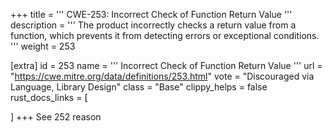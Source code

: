 +++
title = '''
CWE-253: Incorrect Check of Function Return Value
'''
description	= '''
The product incorrectly checks a return value from a function, which prevents it from detecting errors or exceptional conditions.
'''
weight = 253

[extra]
id = 253
name = '''
Incorrect Check of Function Return Value
'''
url = "https://cwe.mitre.org/data/definitions/253.html"
vote = "Discouraged via Language, Library Design"
class = "Base"
clippy_helps = false
rust_docs_links = [
	
]
+++
See 252 reason